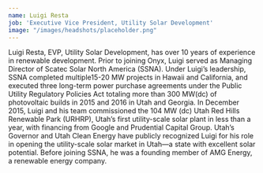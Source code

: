 ```yaml
---
name: Luigi Resta
job: 'Executive Vice President, Utility Solar Development'
image: "/images/headshots/placeholder.png"
---
```


Luigi Resta, EVP, Utility Solar Development, has over 10 years of experience in renewable development. Prior to joining Onyx, Luigi served as Managing Director of Scatec Solar North America (SSNA).  Under Luigi’s leadership, SSNA completed multiple15-20 MW projects in Hawaii and California, and executed three long-term power purchase agreements under the Public Utility Regulatory Policies Act totaling more than 300 MW(dc) of photovoltaic builds in 2015 and 2016 in Utah and Georgia.   In December 2015, Luigi and his team commissioned the 104 MW (dc) Utah Red Hills Renewable Park (URHRP), Utah’s first utility-scale solar plant in less than a year, with financing from Google and Prudential Capital Group. Utah’s Governor and Utah Clean Energy have publicly recognized Luigi for his role in opening the utility-scale solar market in Utah—a state with excellent solar potential.  Before joining SSNA, he was a founding member of AMG Energy, a renewable energy company.
